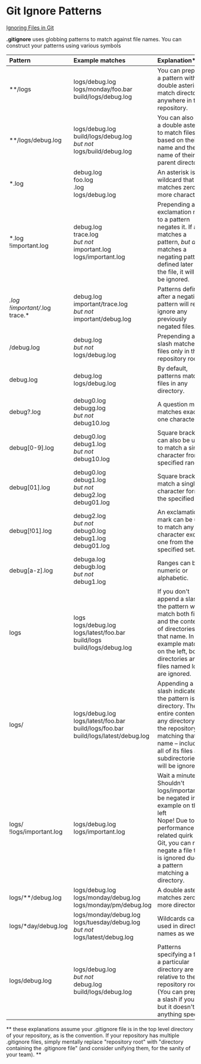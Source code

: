 # Git Ignore Patterns

[Ignoring Files in Git](https://www.atlassian.com/git/tutorials/saving-changes/gitignore)

**.gitignore** uses globbing patterns to match against file names. You can construct your patterns using various symbols

| Pattern	| Example matches	| Explanation* |
| :---    | :---            | :---         |
| **/logs	| logs/debug.log <br> logs/monday/foo.bar <br> build/logs/debug.log	| You can prepend a pattern with a double asterisk to match directories anywhere in the repository. |
| **/logs/debug.log	| logs/debug.log <br> build/logs/debug.log <br> *but not* <br> logs/build/debug.log | You can also use a double asterisk to match files based on their name and the name of their parent directory. |
| *.log	| debug.log <br> foo.log <br> .log <br> logs/debug.log | An asterisk is a wildcard that matches zero or more characters. |
| *.log <br> !important.log	| debug.log <br> trace.log <br> *but not* <br> important.log <br> logs/important.log | Prepending an exclamation mark to a pattern negates it. If a file matches a pattern, *but als*o matches a negating pattern defined later in the file, it will not be ignored. |
| *.log <br> !important/*.log <br> trace.*	| debug.log <br> important/trace.log <br> *but not* <br> important/debug.log | Patterns defined after a negating pattern will re-ignore any previously negated files. |
| /debug.log | debug.log <br> *but not* <br> logs/debug.log |	Prepending a slash matches files only in the repository root. |
| debug.log	| debug.log <br> logs/debug.log	| By default, patterns match files in any directory. |
| debug?.log | debug0.log <br> debugg.log <br> *but not* <br> debug10.log <br> | A question mark matches exactly one character. |
| debug[0-9].log | debug0.log <br> debug1.log <br> *but not* <br> debug10.log | Square brackets can also be used to match a single character from a specified range. |
| debug[01].log	| debug0.log <br> debug1.log <br> *but not* <br> debug2.log <br> debug01.log | Square brackets match a single character form the specified set. |
| debug[!01].log | debug2.log <br> *but not* <br> debug0.log <br> debug1.log <br> debug01.log	| An exclamation mark can be used to match any character except one from the specified set.
| debug[a-z].log | debuga.log <br> debugb.log <br> *but not* <br> debug1.log | Ranges can be numeric or alphabetic. |
| logs | logs <br> logs/debug.log <br> logs/latest/foo.bar <br> build/logs <br> build/logs/debug.log | If you don't append a slash, the pattern will match both files and the contents of directories with that name. In the example matches on the left, both directories and files named logs are ignored. |
| logs/ | logs/debug.log <br> logs/latest/foo.bar <br> build/logs/foo.bar <br> build/logs/latest/debug.log | Appending a slash indicates the pattern is a directory. The entire contents of any directory in the repository matching that name – including all of its files and subdirectories – will be ignored. |
| logs/ <br> !logs/important.log | logs/debug.log <br> logs/important.log |	Wait a minute! Shouldn't logs/important.log be negated in the example on the left <br> Nope! Due to a performance-related quirk in Git, you can not negate a file that is ignored due to a pattern matching a directory. |
| logs/**/debug.log | logs/debug.log <br> logs/monday/debug.log <br> logs/monday/pm/debug.log |	A double asterisk matches zero or more directories. |
| logs/*day/debug.log |	logs/monday/debug.log <br> logs/tuesday/debug.log <br> *but not* <br> logs/latest/debug.log |	Wildcards can be used in directory names as well. |
| logs/debug.log | logs/debug.log <br> *but not* <br> debug.log <br> build/logs/debug.log |	Patterns specifying a file in a particular directory are relative to the repository root. (You can prepend a slash if you like, but it doesn't do anything special.) |

** these explanations assume your .gitignore file is in the top level directory of your repository, as is the convention. If your repository has multiple .gitignore files, simply mentally replace "repository root" with "directory containing the .gitignore file" (and consider unifying them, for the sanity of your team). **